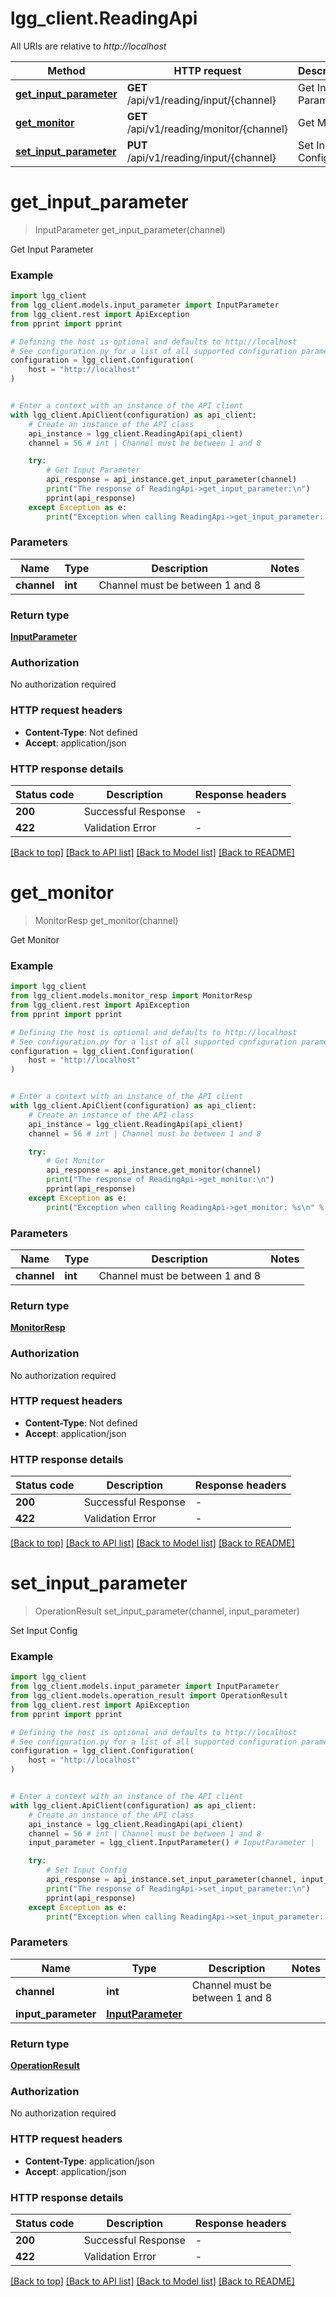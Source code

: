 # lgg_client.ReadingApi

All URIs are relative to *http://localhost*

Method | HTTP request | Description
------------- | ------------- | -------------
[**get_input_parameter**](ReadingApi.md#get_input_parameter) | **GET** /api/v1/reading/input/{channel} | Get Input Parameter
[**get_monitor**](ReadingApi.md#get_monitor) | **GET** /api/v1/reading/monitor/{channel} | Get Monitor
[**set_input_parameter**](ReadingApi.md#set_input_parameter) | **PUT** /api/v1/reading/input/{channel} | Set Input Config


# **get_input_parameter**
> InputParameter get_input_parameter(channel)

Get Input Parameter

### Example


```python
import lgg_client
from lgg_client.models.input_parameter import InputParameter
from lgg_client.rest import ApiException
from pprint import pprint

# Defining the host is optional and defaults to http://localhost
# See configuration.py for a list of all supported configuration parameters.
configuration = lgg_client.Configuration(
    host = "http://localhost"
)


# Enter a context with an instance of the API client
with lgg_client.ApiClient(configuration) as api_client:
    # Create an instance of the API class
    api_instance = lgg_client.ReadingApi(api_client)
    channel = 56 # int | Channel must be between 1 and 8

    try:
        # Get Input Parameter
        api_response = api_instance.get_input_parameter(channel)
        print("The response of ReadingApi->get_input_parameter:\n")
        pprint(api_response)
    except Exception as e:
        print("Exception when calling ReadingApi->get_input_parameter: %s\n" % e)
```



### Parameters


Name | Type | Description  | Notes
------------- | ------------- | ------------- | -------------
 **channel** | **int**| Channel must be between 1 and 8 | 

### Return type

[**InputParameter**](InputParameter.md)

### Authorization

No authorization required

### HTTP request headers

 - **Content-Type**: Not defined
 - **Accept**: application/json

### HTTP response details

| Status code | Description | Response headers |
|-------------|-------------|------------------|
**200** | Successful Response |  -  |
**422** | Validation Error |  -  |

[[Back to top]](#) [[Back to API list]](../README.md#documentation-for-api-endpoints) [[Back to Model list]](../README.md#documentation-for-models) [[Back to README]](../README.md)

# **get_monitor**
> MonitorResp get_monitor(channel)

Get Monitor

### Example


```python
import lgg_client
from lgg_client.models.monitor_resp import MonitorResp
from lgg_client.rest import ApiException
from pprint import pprint

# Defining the host is optional and defaults to http://localhost
# See configuration.py for a list of all supported configuration parameters.
configuration = lgg_client.Configuration(
    host = "http://localhost"
)


# Enter a context with an instance of the API client
with lgg_client.ApiClient(configuration) as api_client:
    # Create an instance of the API class
    api_instance = lgg_client.ReadingApi(api_client)
    channel = 56 # int | Channel must be between 1 and 8

    try:
        # Get Monitor
        api_response = api_instance.get_monitor(channel)
        print("The response of ReadingApi->get_monitor:\n")
        pprint(api_response)
    except Exception as e:
        print("Exception when calling ReadingApi->get_monitor: %s\n" % e)
```



### Parameters


Name | Type | Description  | Notes
------------- | ------------- | ------------- | -------------
 **channel** | **int**| Channel must be between 1 and 8 | 

### Return type

[**MonitorResp**](MonitorResp.md)

### Authorization

No authorization required

### HTTP request headers

 - **Content-Type**: Not defined
 - **Accept**: application/json

### HTTP response details

| Status code | Description | Response headers |
|-------------|-------------|------------------|
**200** | Successful Response |  -  |
**422** | Validation Error |  -  |

[[Back to top]](#) [[Back to API list]](../README.md#documentation-for-api-endpoints) [[Back to Model list]](../README.md#documentation-for-models) [[Back to README]](../README.md)

# **set_input_parameter**
> OperationResult set_input_parameter(channel, input_parameter)

Set Input Config

### Example


```python
import lgg_client
from lgg_client.models.input_parameter import InputParameter
from lgg_client.models.operation_result import OperationResult
from lgg_client.rest import ApiException
from pprint import pprint

# Defining the host is optional and defaults to http://localhost
# See configuration.py for a list of all supported configuration parameters.
configuration = lgg_client.Configuration(
    host = "http://localhost"
)


# Enter a context with an instance of the API client
with lgg_client.ApiClient(configuration) as api_client:
    # Create an instance of the API class
    api_instance = lgg_client.ReadingApi(api_client)
    channel = 56 # int | Channel must be between 1 and 8
    input_parameter = lgg_client.InputParameter() # InputParameter | 

    try:
        # Set Input Config
        api_response = api_instance.set_input_parameter(channel, input_parameter)
        print("The response of ReadingApi->set_input_parameter:\n")
        pprint(api_response)
    except Exception as e:
        print("Exception when calling ReadingApi->set_input_parameter: %s\n" % e)
```



### Parameters


Name | Type | Description  | Notes
------------- | ------------- | ------------- | -------------
 **channel** | **int**| Channel must be between 1 and 8 | 
 **input_parameter** | [**InputParameter**](InputParameter.md)|  | 

### Return type

[**OperationResult**](OperationResult.md)

### Authorization

No authorization required

### HTTP request headers

 - **Content-Type**: application/json
 - **Accept**: application/json

### HTTP response details

| Status code | Description | Response headers |
|-------------|-------------|------------------|
**200** | Successful Response |  -  |
**422** | Validation Error |  -  |

[[Back to top]](#) [[Back to API list]](../README.md#documentation-for-api-endpoints) [[Back to Model list]](../README.md#documentation-for-models) [[Back to README]](../README.md)

